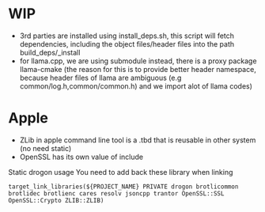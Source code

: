 # WIP
- 3rd parties are installed using install_deps.sh, this script will fetch dependencies, including the object files/header files into
the path build_deps/_install
- for llama.cpp, we are using submodule instead, there is a proxy package llama-cmake (the reason for this is to provide better header namespace,
because header files of llama are ambiguous (e.g common/log.h,common/common.h) and we import alot of llama codes)


# Apple 
- ZLib in apple command line tool is a .tbd that is reusable in other system (no need static) 
- OpenSSL has its own value of include

Static drogon usage
You need to add back these library when linking
```
target_link_libraries(${PROJECT_NAME} PRIVATE drogon brotlicommon brotlidec brotlienc cares resolv jsoncpp trantor OpenSSL::SSL OpenSSL::Crypto ZLIB::ZLIB)
```
